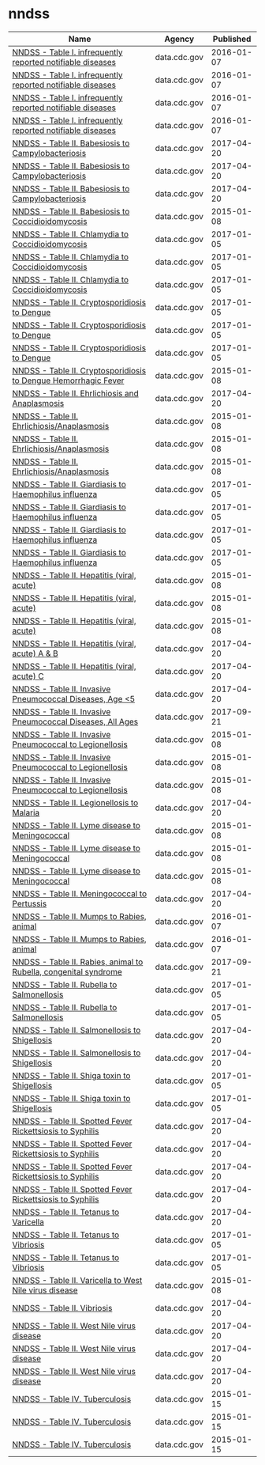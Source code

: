 # nndss

Name | Agency | Published
---- | ---- | ---------
[NNDSS - Table I. infrequently reported notifiable diseases](../datasets/pb4z-432k.md) | data.cdc.gov | 2016-01-07
[NNDSS - Table I. infrequently reported notifiable diseases](../datasets/pb4z-432k.md) | data.cdc.gov | 2016-01-07
[NNDSS - Table I. infrequently reported notifiable diseases](../datasets/pb4z-432k.md) | data.cdc.gov | 2016-01-07
[NNDSS - Table I. infrequently reported notifiable diseases](../datasets/pb4z-432k.md) | data.cdc.gov | 2016-01-07
[NNDSS - Table II. Babesiosis to Campylobacteriosis](../datasets/xuah-ug7z.md) | data.cdc.gov | 2017-04-20
[NNDSS - Table II. Babesiosis to Campylobacteriosis](../datasets/xuah-ug7z.md) | data.cdc.gov | 2017-04-20
[NNDSS - Table II. Babesiosis to Campylobacteriosis](../datasets/xuah-ug7z.md) | data.cdc.gov | 2017-04-20
[NNDSS - Table II. Babesiosis to Coccidioidomycosis](../datasets/qz8t-eu2e.md) | data.cdc.gov | 2015-01-08
[NNDSS - Table II. Chlamydia to Coccidioidomycosis](../datasets/n835-hpyp.md) | data.cdc.gov | 2017-01-05
[NNDSS - Table II. Chlamydia to Coccidioidomycosis](../datasets/n835-hpyp.md) | data.cdc.gov | 2017-01-05
[NNDSS - Table II. Chlamydia to Coccidioidomycosis](../datasets/n835-hpyp.md) | data.cdc.gov | 2017-01-05
[NNDSS - Table II. Cryptosporidiosis to Dengue](../datasets/kikd-77zw.md) | data.cdc.gov | 2017-01-05
[NNDSS - Table II. Cryptosporidiosis to Dengue](../datasets/kikd-77zw.md) | data.cdc.gov | 2017-01-05
[NNDSS - Table II. Cryptosporidiosis to Dengue](../datasets/kikd-77zw.md) | data.cdc.gov | 2017-01-05
[NNDSS - Table II. Cryptosporidiosis to Dengue Hemorrhagic Fever](../datasets/b36e-ru3r.md) | data.cdc.gov | 2015-01-08
[NNDSS - Table II. Ehrlichiosis and Anaplasmosis](../datasets/gz3p-wzwf.md) | data.cdc.gov | 2017-04-20
[NNDSS - Table II. Ehrlichiosis/Anaplasmosis](../datasets/edtz-vibe.md) | data.cdc.gov | 2015-01-08
[NNDSS - Table II. Ehrlichiosis/Anaplasmosis](../datasets/edtz-vibe.md) | data.cdc.gov | 2015-01-08
[NNDSS - Table II. Ehrlichiosis/Anaplasmosis](../datasets/edtz-vibe.md) | data.cdc.gov | 2015-01-08
[NNDSS - Table II. Giardiasis to Haemophilus influenza](../datasets/afja-b25e.md) | data.cdc.gov | 2017-01-05
[NNDSS - Table II. Giardiasis to Haemophilus influenza](../datasets/afja-b25e.md) | data.cdc.gov | 2017-01-05
[NNDSS - Table II. Giardiasis to Haemophilus influenza](../datasets/afja-b25e.md) | data.cdc.gov | 2017-01-05
[NNDSS - Table II. Giardiasis to Haemophilus influenza](../datasets/afja-b25e.md) | data.cdc.gov | 2017-01-05
[NNDSS - Table II. Hepatitis (viral, acute)](../datasets/rg4j-6mcc.md) | data.cdc.gov | 2015-01-08
[NNDSS - Table II. Hepatitis (viral, acute)](../datasets/rg4j-6mcc.md) | data.cdc.gov | 2015-01-08
[NNDSS - Table II. Hepatitis (viral, acute)](../datasets/rg4j-6mcc.md) | data.cdc.gov | 2015-01-08
[NNDSS - Table II. Hepatitis (viral, acute) A & B](../datasets/vxsn-2csw.md) | data.cdc.gov | 2017-04-20
[NNDSS - Table II. Hepatitis (viral, acute) C](../datasets/swv3-ghj7.md) | data.cdc.gov | 2017-04-20
[NNDSS - Table II. Invasive Pneumococcal Diseases, Age <5](../datasets/9yc3-yir3.md) | data.cdc.gov | 2017-04-20
[NNDSS - Table II. Invasive Pneumococcal Diseases, All Ages](../datasets/mbsb-z5f8.md) | data.cdc.gov | 2017-09-21
[NNDSS - Table II. Invasive Pneumococcal to Legionellosis](../datasets/23gt-ssfe.md) | data.cdc.gov | 2015-01-08
[NNDSS - Table II. Invasive Pneumococcal to Legionellosis](../datasets/23gt-ssfe.md) | data.cdc.gov | 2015-01-08
[NNDSS - Table II. Invasive Pneumococcal to Legionellosis](../datasets/23gt-ssfe.md) | data.cdc.gov | 2015-01-08
[NNDSS - Table II. Legionellosis to Malaria](../datasets/33kn-dpz2.md) | data.cdc.gov | 2017-04-20
[NNDSS - Table II. Lyme disease to Meningococcal](../datasets/y6uv-t34t.md) | data.cdc.gov | 2015-01-08
[NNDSS - Table II. Lyme disease to Meningococcal](../datasets/y6uv-t34t.md) | data.cdc.gov | 2015-01-08
[NNDSS - Table II. Lyme disease to Meningococcal](../datasets/y6uv-t34t.md) | data.cdc.gov | 2015-01-08
[NNDSS - Table II. Meningococcal to Pertussis](../datasets/hatw-7gqy.md) | data.cdc.gov | 2017-04-20
[NNDSS - Table II. Mumps to Rabies, animal](../datasets/d69q-iyrb.md) | data.cdc.gov | 2016-01-07
[NNDSS - Table II. Mumps to Rabies, animal](../datasets/d69q-iyrb.md) | data.cdc.gov | 2016-01-07
[NNDSS - Table II. Rabies, animal to Rubella, congenital syndrome](../datasets/scxv-4u4u.md) | data.cdc.gov | 2017-09-21
[NNDSS - Table II. Rubella to Salmonellosis](../datasets/4qb4-rsd8.md) | data.cdc.gov | 2017-01-05
[NNDSS - Table II. Rubella to Salmonellosis](../datasets/4qb4-rsd8.md) | data.cdc.gov | 2017-01-05
[NNDSS - Table II. Salmonellosis to Shigellosis](../datasets/hwyq-75wu.md) | data.cdc.gov | 2017-04-20
[NNDSS - Table II. Salmonellosis to Shigellosis](../datasets/hwyq-75wu.md) | data.cdc.gov | 2017-04-20
[NNDSS - Table II. Shiga toxin to Shigellosis](../datasets/xv7k-8e7s.md) | data.cdc.gov | 2017-01-05
[NNDSS - Table II. Shiga toxin to Shigellosis](../datasets/xv7k-8e7s.md) | data.cdc.gov | 2017-01-05
[NNDSS - Table II. Spotted Fever Rickettsiosis to Syphilis](../datasets/75b3-73qi.md) | data.cdc.gov | 2017-04-20
[NNDSS - Table II. Spotted Fever Rickettsiosis to Syphilis](../datasets/75b3-73qi.md) | data.cdc.gov | 2017-04-20
[NNDSS - Table II. Spotted Fever Rickettsiosis to Syphilis](../datasets/75b3-73qi.md) | data.cdc.gov | 2017-04-20
[NNDSS - Table II. Spotted Fever Rickettsiosis to Syphilis](../datasets/75b3-73qi.md) | data.cdc.gov | 2017-04-20
[NNDSS - Table II. Tetanus to Varicella](../datasets/jz7r-jrma.md) | data.cdc.gov | 2017-04-20
[NNDSS - Table II. Tetanus to Vibriosis](../datasets/tj26-bdgd.md) | data.cdc.gov | 2017-01-05
[NNDSS - Table II. Tetanus to Vibriosis](../datasets/tj26-bdgd.md) | data.cdc.gov | 2017-01-05
[NNDSS - Table II. Varicella to West Nile virus disease](../datasets/ig4m-ub43.md) | data.cdc.gov | 2015-01-08
[NNDSS - Table II. Vibriosis](../datasets/98pz-jhyt.md) | data.cdc.gov | 2017-04-20
[NNDSS - Table II. West Nile virus disease](../datasets/m5zs-rf6r.md) | data.cdc.gov | 2017-04-20
[NNDSS - Table II. West Nile virus disease](../datasets/m5zs-rf6r.md) | data.cdc.gov | 2017-04-20
[NNDSS - Table II. West Nile virus disease](../datasets/m5zs-rf6r.md) | data.cdc.gov | 2017-04-20
[NNDSS - Table IV. Tuberculosis](../datasets/pxa6-asqb.md) | data.cdc.gov | 2015-01-15
[NNDSS - Table IV. Tuberculosis](../datasets/pxa6-asqb.md) | data.cdc.gov | 2015-01-15
[NNDSS - Table IV. Tuberculosis](../datasets/pxa6-asqb.md) | data.cdc.gov | 2015-01-15

